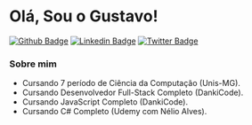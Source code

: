 # Olá, Sou o Gustavo!

[![Github Badge](https://img.shields.io/badge/-Github-000?style=flat-square&logo=Github&logoColor=white&link=https://github.com/gustavomchagas)](https://github.com/gustavomchagas)
[![Linkedin Badge](https://img.shields.io/badge/-LinkedIn-blue?style=flat-square&logo=Linkedin&logoColor=white&link=https://http://www.linkedin.com/in/gustavo-machado-chagas/)](https://www.linkedin.com/in/gustavo-machado-chagas/)
[![Twitter Badge](https://img.shields.io/badge/-Twitter-1ca0f1?style=flat-square&labelColor=1ca0f1&logo=twitter&logoColor=white&link=https://twitter.com/gustavo_mchagas)](https://twitter.com/gustavo_mchagas)


### Sobre mim
- Cursando 7 período de Ciência da Computação (Unis-MG).
- Cursando Desenvolvedor Full-Stack Completo (DankiCode).
- Cursando JavaScript Completo (DankiCode).
- Cursando C# Completo (Udemy com Nélio Alves).


